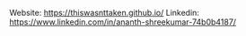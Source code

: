 Website: https://thiswasnttaken.github.io/
Linkedin: https://www.linkedin.com/in/ananth-shreekumar-74b0b4187/
